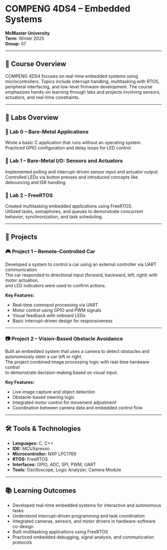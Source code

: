 # **COMPENG 4DS4 – Embedded Systems**  
**McMaster University**  
**Term:** Winter 2025  
**Group:** 07  

---

## 📘 **Course Overview**  
COMPENG 4DS4 focuses on real-time embedded systems using microcontrollers. Topics include interrupt handling, multitasking with RTOS, peripheral interfacing, and low-level firmware development. The course emphasizes hands-on learning through labs and projects involving sensors, actuators, and real-time constraints.

---

## 🧪 **Labs Overview**

### 🔹 **Lab 0 – Bare-Metal Applications**  
Wrote a basic C application that runs without an operating system.  
Practiced GPIO configuration and delay loops for LED control.

### 🔹 **Lab 1 – Bare-Metal I/O: Sensors and Actuators**  
Implemented polling and interrupt-driven sensor input and actuator output.  
Controlled LEDs via button presses and introduced concepts like debouncing and ISR handling.

### 🔹 **Lab 2 – FreeRTOS**  
Created multitasking embedded applications using FreeRTOS.  
Utilized tasks, semaphores, and queues to demonstrate concurrent behavior, synchronization, and task scheduling.

---

## 🧩 **Projects**

### 🎮 **Project 1 – Remote-Controlled Car**  
Developed a system to control a car using an external controller via UART communication.  
The car responded to directional input (forward, backward, left, right) with motor actuation,  
and LED indicators were used to confirm actions.

**Key Features:**  
- Real-time command processing via UART  
- Motor control using GPIO and PWM signals  
- Visual feedback with onboard LEDs  
- Basic interrupt-driven design for responsiveness

---

### 📷 **Project 2 – Vision-Based Obstacle Avoidance**  
Built an embedded system that uses a camera to detect obstacles and autonomously steer a car left or right.  
The project combined image processing logic with real-time hardware control  
to demonstrate decision-making based on visual input.

**Key Features:**  
- Live image capture and object detection  
- Obstacle-based steering logic  
- Integrated motor control for movement adjustment  
- Coordination between camera data and embedded control flow

---

## 🛠️ **Tools & Technologies**  
- **Languages:** C, C++  
- **IDE:** MCUXpresso  
- **Microcontroller:** NXP LPC1769  
- **RTOS:** FreeRTOS  
- **Interfaces:** GPIO, ADC, SPI, PWM, UART  
- **Tools:** Oscilloscope, Logic Analyzer, Camera Module

---

## 📚 **Learning Outcomes**  
- Developed real-time embedded systems for interactive and autonomous tasks  
- Understood interrupt-driven programming and task coordination  
- Integrated cameras, sensors, and motor drivers in hardware-software co-design  
- Built multitasking applications using FreeRTOS  
- Practiced embedded debugging, signal analysis, and communication protocols

